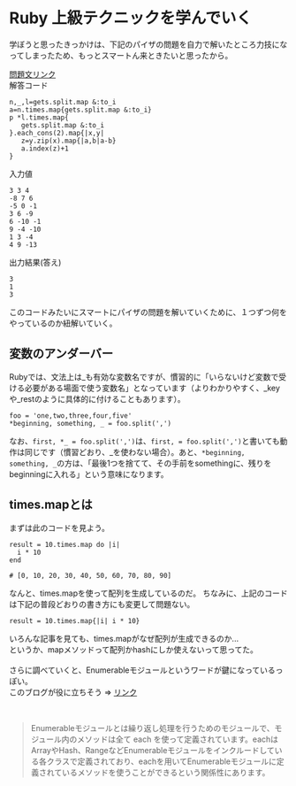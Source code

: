  # Ruby 上級テクニックを学んでいく

学ぼうと思ったきっかけは、下記のパイザの問題を自力で解いたところ力技になってしまったため、もっとスマートん来ときたいと思ったから。

 [問題文リンク](https://paiza.jp/works/mondai/steinsgate/restore_command_boss?language_uid=c)<br>
解答コード
 ```
n,_,l=gets.split.map &:to_i
a=n.times.map{gets.split.map &:to_i}
p *l.times.map{
    gets.split.map &:to_i
}.each_cons(2).map{|x,y|
    z=y.zip(x).map{|a,b|a-b}
    a.index(z)+1
}

```
入力値
```
3 3 4
-8 7 6
-5 0 -1
3 6 -9
6 -10 -1
9 -4 -10
1 3 -4
4 9 -13
```
出力結果(答え)
```
3
1
3
```

このコードみたいにスマートにパイザの問題を解いていくために、１つずつ何をやっているのか紐解いていく。

## 変数のアンダーバー
Rubyでは、文法上は_も有効な変数名ですが、慣習的に「いらないけど変数で受ける必要がある場面で使う変数名」となっています（よりわかりやすく、_keyや_restのように具体的に付けることもあります）。<br>
```
foo = 'one,two,three,four,five'
*beginning, something, _ = foo.split(',')
```
なお、```first, *_ = foo.split(',')```は、```first, = foo.split(',')```と書いても動作は同じです（慣習どおり、_を使わない場合）。あと、```*beginning, something, _```の方は、「最後1つを捨てて、その手前をsomethingに、残りをbeginningに入れる」という意味になります。

## times.mapとは
まずは此のコードを見よう。
```
result = 10.times.map do |i|
  i * 10
end

# [0, 10, 20, 30, 40, 50, 60, 70, 80, 90]
```
なんと、times.mapを使って配列を生成しているのだ。
ちなみに、上記のコードは下記の普段どおりの書き方にも変更して問題ない。
```
result = 10.times.map{|i| i * 10}
```
いろんな記事を見ても、times.mapがなぜ配列が生成できるのか...<br>
というか、mapメソッドって配列かhashにしか使えないって思ってた。
</br><br>
さらに調べていくと、Enumerableモジュールというワードが鍵になっているっぽい。<br>
このブログが役に立ちそう => [リンク](https://bagelee.com/programming/ruby-on-rails/ruby-enumerable/)

<br>

>Enumerableモジュールとは繰り返し処理を行うためのモジュールで、モジュール内のメソッドは全て each を使って定義されています。eachはArrayやHash、RangeなどEnumerableモジュールをインクルードしている各クラスで定義されており、eachを用いてEnumerableモジュールに定義されているメソッドを使うことができるという関係性にあります。





